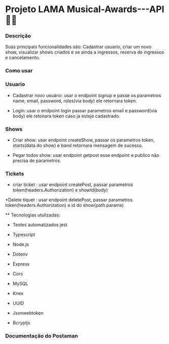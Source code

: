 # Projeto LAMA Musical-Awards---API 🎸🎤

### Descrição

Suas principais funcionalidades são: Cadastrar usuario, criar um novo show, visualizar shows criados e se ainda a ingressos, reserva de ingressos e cancelamento.

### Como usar 

### Usuario 

* Cadastrar novo usuário: usar o endpoint signup e passe os parametros name, email, password, roles(via body) ele retornara token.

* Login: usar o endpoint login passar parametros email e password(via body) ele retonara token caso ja esteje cadastrado. 

### Shows

* Criar show: usar endpoint createShow, passar os parametros token, starts(data do show) e band retornara mensagem de sucesso.

* Pegar todos show: usar endpoint getpost esse endpoint e publico não precisa de parametros.

### Tickets

* criar ticket : usar endpoint createPost, passar parametros token(headers.Authorization) e showId(body)

*Delete tiquet : usar endpoint deletePost, passar parametros token(headers.Authorization) e id do show(path.params)

** Tecnologias utulizadas:

* Testes automatizados jest

* Typescript

* Node.js

* Dotenv

* Express

* Cors

* MySQL

* Knex

* UUID

* Jsonwebtoken

* Bcryptjs

### Documentação do Postaman

